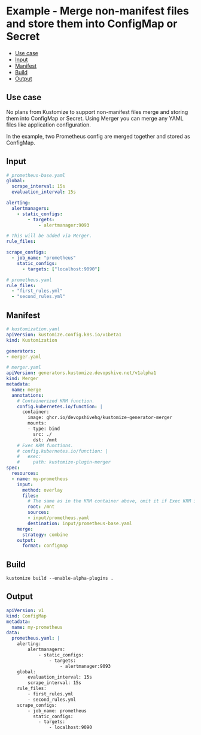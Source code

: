 <!-- omit in toc -->
# Example - Merge non-manifest files and store them into ConfigMap or Secret

- [Use case](#use-case)
- [Input](#input)
- [Manifest](#manifest)
- [Build](#build)
- [Output](#output)

## Use case

No plans from Kustomize to support non-manifest files merge and storing them into ConfigMap
or Secret. Using Merger you can merge any YAML files like application configuration.

In the example, two Prometheus config are merged together and stored as ConfigMap.

## Input

```yaml
# prometheus-base.yaml
global:
  scrape_interval: 15s
  evaluation_interval: 15s

alerting:
  alertmanagers:
    - static_configs:
        - targets:
            - alertmanager:9093

# This will be added via Merger.
rule_files:

scrape_configs:
  - job_name: "prometheus"
    static_configs:
      - targets: ["localhost:9090"]
```

```yaml
# prometheus.yaml
rule_files:
  - "first_rules.yml"
  - "second_rules.yml"
```

## Manifest

```yaml
# kustomization.yaml
apiVersion: kustomize.config.k8s.io/v1beta1
kind: Kustomization

generators:
- merger.yaml
```

```yaml
# merger.yaml
apiVersion: generators.kustomize.devopshive.net/v1alpha1
kind: Merger
metadata:
  name: merge
  annotations:
    # Containerized KRM function.
    config.kubernetes.io/function: |
      container:
        image: ghcr.io/devopshivehq/kustomize-generator-merger
        mounts:
        - type: bind
          src: ./
          dst: /mnt
    # Exec KRM functions.
    # config.kubernetes.io/function: |
    #   exec:
    #     path: kustomize-plugin-merger
spec:
  resources:
  - name: my-prometheus
    input:
      method: overlay
      files:
        # The same as in the KRM container above, omit it if Exec KRM is used.
        root: /mnt
        sources:
        - input/prometheus.yaml
        destination: input/prometheus-base.yaml
    merge:
      strategy: combine
    output:
      format: configmap
```

## Build

```shell
kustomize build --enable-alpha-plugins .
```

## Output

```yaml
apiVersion: v1
kind: ConfigMap
metadata:
  name: my-prometheus
data:
  prometheus.yaml: |
    alerting:
        alertmanagers:
            - static_configs:
                - targets:
                    - alertmanager:9093
    global:
        evaluation_interval: 15s
        scrape_interval: 15s
    rule_files:
        - first_rules.yml
        - second_rules.yml
    scrape_configs:
        - job_name: prometheus
          static_configs:
            - targets:
                - localhost:9090
```